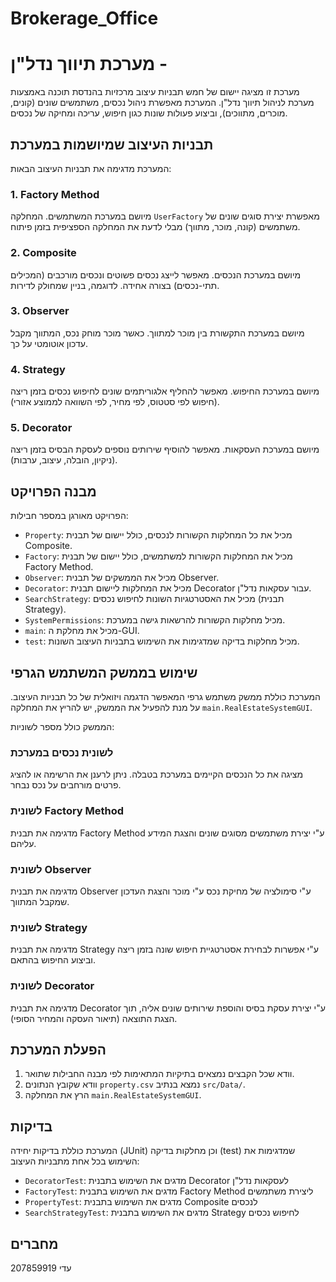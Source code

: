 # Brokerage_Office
# מערכת תיווך נדל"ן - 

מערכת זו מציגה יישום של חמש תבניות עיצוב מרכזיות בהנדסת תוכנה באמצעות מערכת לניהול תיווך נדל"ן. המערכת מאפשרת ניהול נכסים, משתמשים שונים (קונים, מוכרים, מתווכים), וביצוע פעולות שונות כגון חיפוש, עריכה ומחיקה של נכסים.

## תבניות העיצוב שמיושמות במערכת

המערכת מדגימה את תבניות העיצוב הבאות:

### 1. Factory Method
מיושם במערכת המשתמשים. המחלקה `UserFactory` מאפשרת יצירת סוגים שונים של משתמשים (קונה, מוכר, מתווך) מבלי לדעת את המחלקה הספציפית בזמן פיתוח.

### 2. Composite
מיושם במערכת הנכסים. מאפשר לייצג נכסים פשוטים ונכסים מורכבים (המכילים תתי-נכסים) בצורה אחידה. לדוגמה, בניין שמחולק לדירות.

### 3. Observer
מיושם במערכת התקשורת בין מוכר למתווך. כאשר מוכר מוחק נכס, המתווך מקבל עדכון אוטומטי על כך.

### 4. Strategy
מיושם במערכת החיפוש. מאפשר להחליף אלגוריתמים שונים לחיפוש נכסים בזמן ריצה (חיפוש לפי סטטוס, לפי מחיר, לפי השוואה לממוצע אזורי).

### 5. Decorator
מיושם במערכת העסקאות. מאפשר להוסיף שירותים נוספים לעסקת הבסיס בזמן ריצה (ניקיון, הובלה, עיצוב, ערבות).

## מבנה הפרויקט

הפרויקט מאורגן במספר חבילות:

- `Property`: מכיל את כל המחלקות הקשורות לנכסים, כולל יישום של תבנית Composite.
- `Factory`: מכיל את המחלקות הקשורות למשתמשים, כולל יישום של תבנית Factory Method.
- `Observer`: מכיל את הממשקים של תבנית Observer.
- `Decorator`: מכיל את המחלקות ליישום תבנית Decorator עבור עסקאות נדל"ן.
- `SearchStrategy`: מכיל את האסטרטגיות השונות לחיפוש נכסים (תבנית Strategy).
- `SystemPermissions`: מכיל מחלקות הקשורות להרשאות גישה במערכת.
- `main`: מכיל את מחלקת ה-GUI.
- `test`: מכיל מחלקות בדיקה שמדגימות את השימוש בתבניות העיצוב השונות.

## שימוש בממשק המשתמש הגרפי

המערכת כוללת ממשק משתמש גרפי המאפשר הדגמה ויזואלית של כל תבניות העיצוב. על מנת להפעיל את הממשק, יש להריץ את המחלקה `main.RealEstateSystemGUI`.

הממשק כולל מספר לשוניות:

### לשונית נכסים במערכת
מציגה את כל הנכסים הקיימים במערכת בטבלה. ניתן לרענן את הרשימה או להציג פרטים מורחבים על נכס נבחר.

### לשונית Factory Method
מדגימה את תבנית Factory Method ע"י יצירת משתמשים מסוגים שונים והצגת המידע עליהם.

### לשונית Observer
מדגימה את תבנית Observer ע"י סימולציה של מחיקת נכס ע"י מוכר והצגת העדכון שמקבל המתווך.

### לשונית Strategy
מדגימה את תבנית Strategy ע"י אפשרות לבחירת אסטרטגיית חיפוש שונה בזמן ריצה וביצוע החיפוש בהתאם.

### לשונית Decorator
מדגימה את תבנית Decorator ע"י יצירת עסקת בסיס והוספת שירותים שונים אליה, תוך הצגת התוצאה (תיאור העסקה והמחיר הסופי).

## הפעלת המערכת

1. וודא שכל הקבצים נמצאים בתיקיות המתאימות לפי מבנה החבילות שתואר.
2. וודא שקובץ הנתונים `property.csv` נמצא בנתיב `src/Data/`.
3. הרץ את המחלקה `main.RealEstateSystemGUI`.

## בדיקות

המערכת כוללת בדיקות יחידה (JUnit) וכן מחלקות בדיקה (test) שמדגימות את השימוש בכל אחת מתבניות העיצוב:

- `DecoratorTest`: מדגים את השימוש בתבנית Decorator לעסקאות נדל"ן
- `FactoryTest`: מדגים את השימוש בתבנית Factory Method ליצירת משתמשים
- `PropertyTest`: מדגים את השימוש בתבנית Composite לנכסים
- `SearchStrategyTest`: מדגים את השימוש בתבנית Strategy לחיפוש נכסים

## מחברים

עדי 207859919
